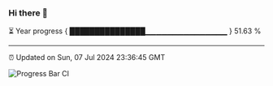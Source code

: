### Hi there 👋

⏳ Year progress { ███████████████▁▁▁▁▁▁▁▁▁▁▁▁▁▁▁ } 51.63 %

---

⏰ Updated on Sun, 07 Jul 2024 23:36:45 GMT

![Progress Bar CI](https://github.com/IshwaranRudhara/GIT-ACTION/workflows/Progress%20Bar%20CI/badge.svg)
